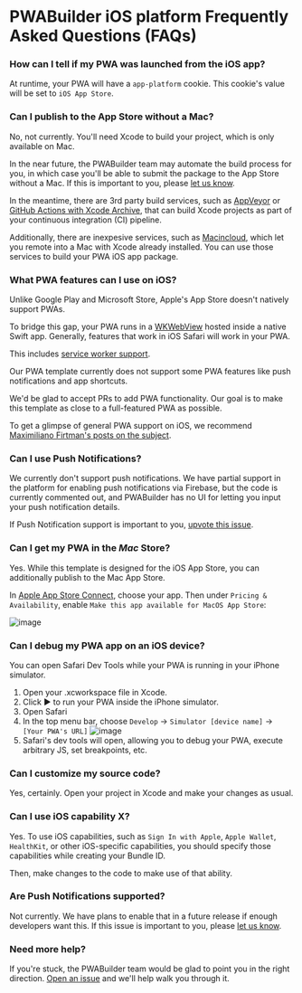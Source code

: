 ﻿# PWABuilder iOS platform Frequently Asked Questions (FAQs)

### How can I tell if my PWA was launched from the iOS app?

At runtime, your PWA will have a `app-platform` cookie. This cookie's value will be set to `iOS App Store`.

### Can I publish to the App Store without a Mac?

No, not currently. You'll need Xcode to build your project, which is only available on Mac.

In the near future, the PWABuilder team may automate the build process for you, in which case you'll be able to submit the package to the App Store without a Mac. If this is important to you, please [let us know](https://github.com/pwa-builder/PWABuilder/issues/new?assignees=&labels=enhancement%20%3Asparkles%3A,ios-platform&body=I%20would%20like%20to%20see%20PWABuilder%20iOS%20platform%20produce%20builds%20for%20me%20so%20that%20I%20do%20not%20need%20a%20Mac%20to%20build.&title=ios%20-%20build%20for%20me).

In the meantime, there are 3rd party build services, such as [AppVeyor](https://www.appveyor.com/pricing/) or [GitHub Actions with Xcode Archive](https://github.com/marketplace/actions/xcode-archive), that can build Xcode projects as part of your continuous integration (CI) pipeline. 

Additionally, there are inexpesive services, such as [Macincloud](https://www.macincloud.com/), which let you remote into a Mac with Xcode already installed. You can use those services to build your PWA iOS app package.

### What PWA features can I use on iOS?

Unlike Google Play and Microsoft Store, Apple's App Store doesn't natively support PWAs.

To bridge this gap, your PWA runs in a [WKWebView](https://developer.apple.com/documentation/webkit/wkwebview) hosted inside a native Swift app. Generally, features that work in iOS Safari will work in your PWA.

This includes [service worker support](https://love2dev.com/blog/apple-ships-service-workers/).

Our PWA template currently does not support some PWA features like push notifications and app shortcuts.

We'd be glad to accept PRs to add PWA functionality. Our goal is to make this template as close to a full-featured PWA as possible.

To get a glimpse of general PWA support on iOS, we recommend [Maximiliano Firtman's posts on the subject](https://firt.dev/tags/ios/).

### Can I use Push Notifications?

We currently don't support push notifications. We have partial support in the platform for enabling push notifications via Firebase, but the code is currently commented out, and PWABuilder has no UI for letting you input your push notification details.

If Push Notification support is important to you, [upvote this issue](https://github.com/pwa-builder/pwabuilder-ios/issues/6).

### Can I get my PWA in the *Mac* Store?

Yes. While this template is designed for the iOS App Store, you can additionally publish to the Mac App Store.

In [Apple App Store Connect](https://appstoreconnect.apple.com/apps), choose your app. Then under `Pricing & Availability`, enable `Make this app available for MacOS App Store`:

![image](https://user-images.githubusercontent.com/312936/138754831-17de3a87-5a8a-47c3-8137-331125ced1e0.png)

### Can I debug my PWA app on an iOS device?

You can open Safari Dev Tools while your PWA is running in your iPhone simulator.

1. Open your .xcworkspace file in Xcode.
2. Click ▶ to run your PWA inside the iPhone simulator.
3. Open Safari
4. In the top menu bar, choose `Develop` -> `Simulator [device name]` -> `[Your PWA's URL]`
![image](https://user-images.githubusercontent.com/312936/138755619-c7a0cb7a-c96d-4640-a808-3aae24e9b1ef.png)
5. Safari's dev tools will open, allowing you to debug your PWA, execute arbitrary JS, set breakpoints, etc.

### Can I customize my source code?

Yes, certainly. Open your project in Xcode and make your changes as usual.

### Can I use iOS capability X?

Yes. To use iOS capabilities, such as `Sign In with Apple`, `Apple Wallet`, `HealthKit`, or other iOS-specific capabilities, you should specify those capabilities while creating your Bundle ID.

Then, make changes to the code to make use of that ability.

### Are Push Notifications supported?

Not currently. We have plans to enable that in a future release if enough developers want this. If this issue is important to you, please [let us know](https://github.com/pwa-builder/PWABuilder/issues/new?assignees=&labels=enhancement%20%3Asparkles%3A,ios-platform&body=I%20would%20like%20to%20see%20PWABuilder%20iOS%20platform%20support%20push%20notifications.&title=ios%20push%20notifications).

### Need more help?

If you're stuck, the PWABuilder team would be glad to point you in the right direction. [Open an issue](https://github.com/pwa-builder/PWABuilder/issues/new?assignees=&labels=ios-platform,question%20%3Agrey_question%3A&body=Type%20your%20question%20here.%20Please%20include%20the%20URL%20to%20your%20PWA.%0A%0A%3E%20If%20my%20answer%20was%20in%20the%20docs%20all%20along%2C%20I%20promise%20to%20give%20%245%20USD%20to%20charity.) and we'll help walk you through it.
